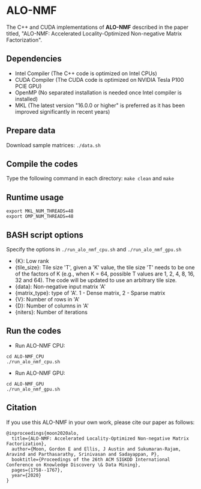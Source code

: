 # ALO-NMF

The C++ and CUDA implementations of **ALO-NMF** described in the paper titled, "ALO-NMF: Accelerated Locality-Optimized Non-negative Matrix Factorization".

## Dependencies
- Intel Compiler (The C++ code is optimized on Intel CPUs)
- CUDA Compiler (The CUDA code is optimized on NVIDIA Tesla P100 PCIE GPU)
- OpenMP (No separated installation is needed once Intel compiler is installed)
- MKL (The latest version "16.0.0 or higher" is preferred as it has been improved significantly in recent years)
  
## Prepare data
Download sample matrices: `./data.sh`

## Compile the codes
Type the following command in each directory: `make clean` and `make`

## Runtime usage
```
export MKL_NUM_THREADS=48
export OMP_NUM_THREADS=48
```

## BASH script options
Specify the options in `./run_alo_nmf_cpu.sh` and `./run_alo_nmf_gpu.sh`
- {K}: Low rank
- {tile_size}: Tile size 'T', given a 'K' value, the tile size 'T' needs to be one of the factors of K (e.g., when K = 64, possible T values are 1, 2, 4, 8, 16, 32 and 64). The code will be updated to use an arbitrary tile size.
- {data}: Non-negative input matrix 'A'
- {matrix_type}: type of 'A'. 1 - Dense matrix, 2 - Sparse matrix
- {V}: Number of rows in 'A'
- {D}: Number of columns in 'A'
- {niters}: Number of iterations

## Run the codes
  + Run ALO-NMF CPU:
  ```
  cd ALO-NMF_CPU
  ./run_alo_nmf_cpu.sh
  ```
  + Run ALO-NMF GPU:
  ```
  cd ALO-NMF_GPU
  ./run_alo_nmf_gpu.sh
  ```
  
## Citation
If you use this ALO-NMF in your own work, please cite our paper as follows:
```
@inproceedings{moon2020alo,
  title={ALO-NMF: Accelerated Locality-Optimized Non-negative Matrix Factorization},
  author={Moon, Gordon E and Ellis, J Austin and Sukumaran-Rajam, Aravind and Parthasarathy, Srinivasan and Sadayappan, P},
  booktitle={Proceedings of the 26th ACM SIGKDD International Conference on Knowledge Discovery \& Data Mining},
  pages={1758--1767},
  year={2020}
}
```
